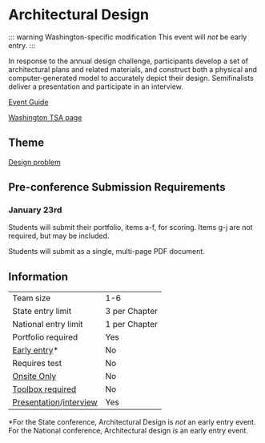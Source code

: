 # Architectural Design

::: warning Washington-specific modification
This event will _not_ be early entry.
:::

In response to the annual design challenge, participants develop a set of architectural plans and related materials, and construct both a physical and computer-generated model to accurately depict their design. Semifinalists deliver a presentation and participate in an interview.

[Event Guide](https://lwsd.sharepoint.com/:b:/r/sites/GR-JHS-TechnologyStudentAssociation-SCA/Shared%20Documents/23-24/Competition/Event%20Guides/HS%20-%20Architectural%20Design.pdf)

[Washington TSA page](https://www.washingtontsa.org/high-school-events/architectural-design)

## Theme

[Design problem](https://www.dropbox.com/scl/fi/s83ky98jrrpgo9ohdv6vz/Architectural-Design-2025-Design-Problem-Museum-Revised.pdf?rlkey=yx7eppihotrl7m4x1h2ou7w7r&e=1&dl=0)

## Pre-conference Submission Requirements

### January 23rd

Students will submit their portfolio, items a-f, for scoring. Items g-j are not required, but may be included.

Students will submit as a single, multi-page PDF document.

## Information

|                                              |               |
| -------------------------------------------- | ------------- |
| Team size                                    | 1-6           |
| State entry limit                            | 3 per Chapter |
| National entry limit                         | 1 per Chapter |
| Portfolio required                           | Yes           |
| [Early entry](/#terms)\*                     | No            |
| Requires test                                | No            |
| [Onsite Only](/#terms)                       | No            |
| [Toolbox required](/#terms)                  | No            |
| [Presentation](/#terms)/[interview](/#terms) | Yes           |

\*For the State conference, Architectural Design is _not_ an early entry event. For the National conference, Architectural design _is_ an early entry event.
